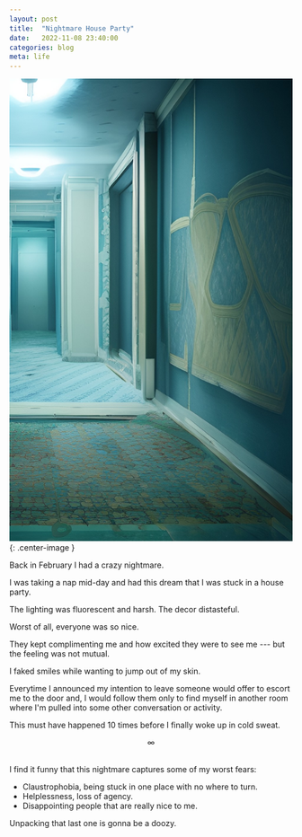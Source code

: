 ```yaml
---
layout: post
title:  "Nightmare House Party"
date:   2022-11-08 23:40:00
categories: blog
meta: life
---
```


![nightmare-hotel](/images/nightmare-hotel-1.jpeg){: .center-image }

Back in February I had a crazy nightmare.

I was taking a nap mid-day and had this dream that I was stuck in a house party.

The lighting was fluorescent and harsh. The decor distasteful.

Worst of all, everyone was so nice.

They kept complimenting me and how excited they were to see me --- but the feeling was not mutual.

I faked smiles while wanting to jump out of my skin.

Everytime I announced my intention to leave someone would offer to escort me to the door and, I would follow them only to find myself in another room where I'm pulled into some other conversation or activity.

This must have happened 10 times before I finally woke up in cold sweat.

<div align="center"> ∞ </div>
<br/>

I find it funny that this nightmare captures some of my worst fears:
- Claustrophobia, being stuck in one place with no where to turn.
- Helplessness, loss of agency.
- Disappointing people that are really nice to me.

Unpacking that last one is gonna be a doozy.
